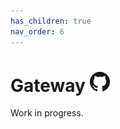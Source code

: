 ```yaml
---
has_children: true
nav_order: 6
---
```


# Gateway [![Github Repository](/GitHub-Mark-32px.png)](https://github.com/neuronlabs/neuron-gateway)

Work in progress.